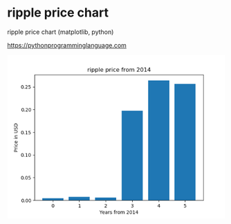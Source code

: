 # ripple price chart 

ripple price chart (matplotlib, python)

https://pythonprogramminglanguage.com

<img src='chart.png'>
